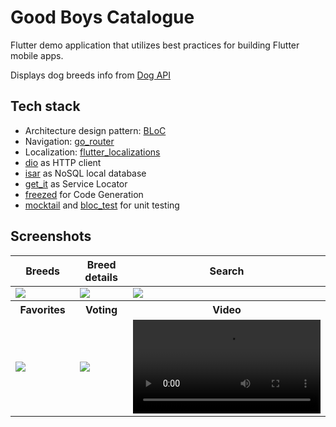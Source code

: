 # Good Boys Catalogue

Flutter demo application that utilizes best practices for building Flutter mobile apps. 

Displays dog breeds info from [Dog API](https://thedogapi.com/)

## Tech stack
* Architecture design pattern: [BLoC](https://bloclibrary.dev/)
* Navigation: [go_router](https://pub.dev/packages/go_router)
* Localization: [flutter_localizations](https://docs.flutter.dev/accessibility-and-localization/internationalization#setting-up)
* [dio](https://pub.dev/packages/dio) as HTTP client
* [isar](https://pub.dev/packages/isar) as NoSQL local database
* [get_it](https://pub.dev/packages/get_it) as Service Locator
* [freezed](https://pub.dev/packages/freezed) for Code Generation
* [mocktail](https://pub.dev/packages/mocktail) and [bloc_test](https://pub.dev/packages/bloc_test) for unit testing

## Screenshots
<table>
  <thead>
    <tr>
      <th width="280px">Breeds</th>
      <th width="280px">Breed details</th>
      <th width="280px">Search</th>
    </tr>
  </thead>
  <tbody>
    <tr>
      <td>
        <image src="./assets/screenshots/breeds.jpg" />
      </td>
      <td>
        <image src="./assets/screenshots/breed_details.jpg" />
      </td>
      <td>
        <image src="./assets/screenshots/search.jpg" />
      </td>
    </tr>
    <tr>
      <th width="280px">Favorites</th>
      <th width="280px">Voting</th>
      <th width="280px">Video</th>
    </tr>
    <tr>
      <td>
        <image src="./assets/screenshots/favorites.jpg" />
      </td>
      <td>
        <image src="./assets/screenshots/voting.jpg" />
      </td>
      <td>
         <video src="https://github.com/4lfant/flutter_demo_app/assets/13089900/34edcca1-49ef-427c-983b-379c70f2f49f" />
      </td>
    </tr>
  </tbody>
</table>







